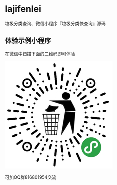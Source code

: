 # lajifenlei
垃圾分类查询、微信小程序『垃圾分类快查询』源码
## 体验示例小程序

在微信中扫描下面的二维码即可体验

![小程序码](images/wxapp.jpg)

可加QQ群816801954交流
